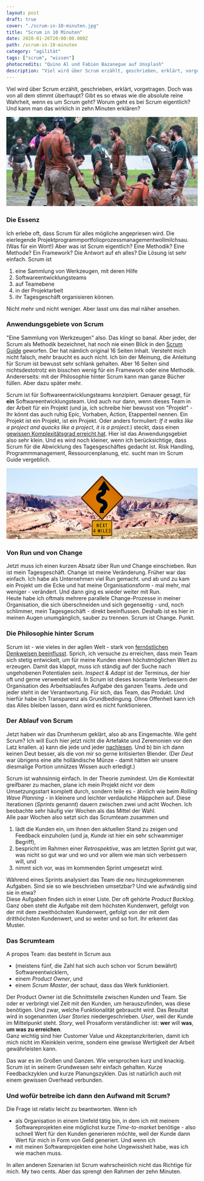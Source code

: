 ```yaml
---
layout: post
draft: true
cover: "./scrum-in-10-minuten.jpg"
title: "Scrum in 10 Minuten"
date: 2020-01-26T20:00:00.000Z
path: /scrum-in-10-minuten
category: "agilität"
tags: ["scrum", "wissen"]
photocredits: "Quino Al und Fabien Bazanegue auf Unsplash"
description: "Viel wird über Scrum erzählt, geschrieben, erklärt, vorgetragen. Doch was von all dem stimmt überhaupt? Gibt es überhaupt so etwas wie die absolute reine Wahrheit, wenn es um Scrum geht? Und worum geht es bei Scrum eigentlich?"
---
```


Viel wird über Scrum erzählt, geschrieben, erklärt, vorgetragen. Doch was von all dem stimmt überhaupt? Gibt es so etwas wie die absolute reine Wahrheit, wenn es um Scrum geht? Worum geht es bei Scrum eigentlich? Und kann man das wirklich in zehn Minuten erklären?

![Scrum in 5 Minuten](./scrum-in-10-minuten.jpg)

### Die Essenz

Ich erlebe oft, dass Scrum für alles mögliche angepriesen wird. Die eierlegende Projektprogrammportfolioprozessmanagementwollmilchsau. (Was für ein Wort!) Aber was ist Scrum eigentlich? Eine Methodik? Eine Methode? Ein Framework? Die Antwort auf eh alles? Die Lösung ist sehr einfach. Scrum ist

1. eine Sammlung von Werkzeugen, mit deren Hilfe
2. Softwareentwicklungsteams
3. auf Teamebene
4. in der Projektarbeit
4. ihr Tagesgeschäft organisieren können.

Nicht mehr und nicht weniger. Aber lasst uns das mal näher ansehen.

### Anwendungsgebiete von Scrum

"Eine Sammlung von Werkzeugen" also. Das klingt so banal. Aber jeder, der Scrum als Methodik bezeichnet, 
hat noch nie einen Blick in den [Scrum Guide](https://www.scrumguides.org/index.html) geworfen. 
Der hat nämlich original 16 Seiten Inhalt. Versteht mich nicht falsch, mehr braucht es auch nicht. 
Ich bin der Meinung, die Anleitung für Scrum ist bewusst sehr schlank gehalten. Aber 16 Seiten sind 
nichtsdestotrotz ein bisschen wenig für ein Framework oder eine Methodik.  
Andererseits: mit der Philosophie hinter Scrum kann man ganze Bücher füllen. Aber dazu später mehr.

Scrum ist für Softwareentwicklungsteams konzipiert. Genauer gesagt, für **ein** Softwareentwicklungsteam. 
Und auch nur dann, wenn dieses Team in der Arbeit für ein Projekt (und ja, ich schreibe hier bewusst von "Projekt" - 
Ihr könnt das auch ruhig Epic, Vorhaben, Action, Etappenteil nennen. Ein Projekt ist ein Projekt, ist ein Projekt. 
Oder anders formuliert: _If it walks like a project and quacks like a project, it is a project._) steckt, 
dass einen [gewissen Komplexitätsgrad erreicht hat](/modernes-projektmanagement-der-methodische-teil#die-qual-der-wahl). 
Hier ist das Anwendungsgebiet also sehr klein. Und es wird noch kleiner, wenn ich berücksichtige, 
dass Scrum für die Abwicklung des Tagesgeschäftes gedacht ist. Risk Handling, Programmmanagement, Ressourcenplanung, etc. 
sucht man im Scrum Guide vergeblich.

![Rund und Change](./run-change-business-scrum.jpg)

### Von Run und von Change

Jetzt muss ich einen kurzen Absatz über Run und Change einschieben. Run ist mein Tagesgeschäft. Change ist meine Veränderung. 
Früher war das einfach. Ich habe als Unternehmen viel Run gemacht. und ab und zu kam ein Projekt um die Ecke 
und hat meine Organisationsform - mal mehr, mal weniger - verändert. Und dann ging es wieder weiter mit Run.  
Heute habe ich oftmals mehrere parallele Change-Prozesse in meiner Organisation, die sich überschneiden und 
sich gegenseitig - und, noch schlimmer, mein Tagesgeschäft - direkt beeinflussen. Deshalb ist es hier in meinen Augen 
unumgänglich, sauber zu trennen. Scrum ist Change. Punkt.

### Die Philosophie hinter Scrum

Scrum ist - wie vieles in der agilen Welt - stark von [fernöstlichen Denkweisen beeinflusst](/warum-im-projektmanagement-so-viel-ueber-fernoestliche-philosophie-geredet-wird). Sprich, ich versuche zu erreichen, dass mein Team sich stetig entwickelt, um für meine Kunden einen höchstmöglichen Wert zu erzeugen. Damit das klappt, muss ich ständig auf der Suche nach ungehobenen Potentialen sein. _Inspect & Adapt_ ist der Terminus, der hier oft und gerne verwendet wird. In Scrum ist dieses konstante Verbessern der Organisation des Arbeitsablaufes Aufgabe des ganzen Teams. Jede und jeder steht in der Verantwortung. Für sich, das Team, das Produkt. Und hierfür habe ich Transparenz als Grundbedingung. Ohne Offenheit kann ich das Alles bleiben lassen, dann wird es nicht funktionieren.

### Der Ablauf von Scrum

Jetzt haben wir das Drumherum geklärt, also ab ans Eingemachte. Wie geht Scrum? Ich will Euch hier jetzt nicht 
die Artefakte und Zeremonien vor den Latz knallen. a) kann die jede und jeder [nachlesen](https://www.scrumguides.org/index.html). 
Und b) bin ich dann keinen Deut besser, als die von mir so gerne kritisierten Blender. 
(Der _Deut_ war übrigens eine alte holländische Münze - damit hätten wir unsere diesmalige Portion unnützes Wissen auch erledigt.)

Scrum ist wahnsinnig einfach. In der Theorie zumindest. Um die Komlexität greifbarer zu machen, plane ich mein 
Projekt nicht vor dem Umsetzungsstart komplett durch, sondern teile es - ähnlich wie beim 
_Rolling Wave Planning_ - in kleinere und leichter verdauliche Häppchen auf. 
Diese Iterationen (_Sprints_ genannt) dauern zwischen zwei und acht Wochen. Ich beobachte sehr häufig vier Wochen als 
das Mittel der Wahl.  
Alle paar Wochen also setzt sich das Scrumteam zusammen und 

1. lädt die Kunden ein, um ihnen den aktuellen Stand zu zeigen und Feedback einzuholen (und ja, _Kunde_ ist hier ein sehr schwammiger Begriff), 
2. bespricht im Rahmen einer _Retrospektive_, was am letzten Sprint gut war, was nicht so gut war und wo und vor allem wie man sich verbessern will, und 
3. nimmt sich vor, was im kommenden Sprint umgesetzt wird.

Während eines Sprints analysiert das Team die neu hinzugekommenen Aufgaben. Sind sie so wie beschrieben umsetzbar? Und wie aufwändig sind sie in etwa?  
Diese Aufgaben finden sich in einer Liste. Der oft gehörte _Product Backlog_. Ganz oben steht die Aufgabe mit dem höchsten Kundenwert, gefolgt von der mit dem zweithöchsten Kundenwert, gefolgt von der mit dem dritthöchsten Kundenwert, und so weiter und so fort. Ihr erkennt das Muster.

### Das Scrumteam

A propos Team: das besteht in Scrum aus 

- (meistens fünf, die Zahl hat sich auch schon vor Scrum bewährt) Softwareentwicklern, 
- einem _Product Owner_, und 
- einem _Scrum Master_, der schaut, dass das Werk funktioniert.

Der Product Owner ist die Schnittstelle zwischen Kunden und Team. Sie oder er verbringt viel Zeit 
mit den Kunden, um herauszufinden, was diese benötigen. Und zwar, welche Funktionalität gebraucht wird. 
Das Resultat wird in sogenannten _User Stories_ niedergeschrieben. _User_, weil der Kunde 
im Mittelpunkt steht. _Story_, weil Prosaform verständlicher ist: **wer** will **was**, **um was zu erreichen**.  
Ganz wichtig sind hier Customer Value und Akzeptanzkriterien, damit ich mich nicht im Kleinklein verirre, sondern eine gewisse Wertigkeit der Arbeit gewährleisten kann.

Das war es im Großen und Ganzen. Wie versprochen kurz und knackig. Scrum ist in seinem Grundwesen sehr einfach gehalten. Kurze Feedbackzyklen und kurze Planungszyklen. Das ist natürlich auch mit einem gewissen Overhead verbunden.

### Und wofür betreibe ich dann den Aufwand mit Scrum?

Die Frage ist relativ leicht zu beantworten. Wenn ich 

- als Organisation in einem Umfeld tätig bin, in dem ich mit meinem Softwareprojekten eine möglichst kurze _Time-to-market_ benötige - also schnell Wert für den Kunden generieren möchte, weil der Kunde dann Wert für mich in Form von Geld generiert. Und wenn ich 
- mit meinen Softwareprojekten eine hohe Ungewissheit habe, was ich wie machen muss.

In allen anderen Szenarien ist Scrum wahrscheinlich nicht das Richtige für mich. My two cents. Aber das sprengt den Rahmen der zehn Minuten.
